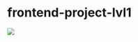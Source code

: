 # frontend-project-lvl1
<a href="https://codeclimate.com/github.com/iamsorryprincess/frontend-project-lvl1"><img src="https://api.codeclimate.com/v1/badges/a99a88d28ad37a79dbf6/maintainability" /></a>
